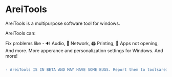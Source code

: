 # AreiTools

AreiTools is a multipurpose software tool for windows.

AreiTools can:

Fix problems like - 🔊 Audio, 📡 Network, 🖨️ Printing, 🎲 Apps not opening, And more.
More apperance and personalization settings for Windows.
And more!


```diff

- AreiTools IS IN BETA AND MAY HAVE SOME BUGS. Report them to toolsarei@gmail.com

